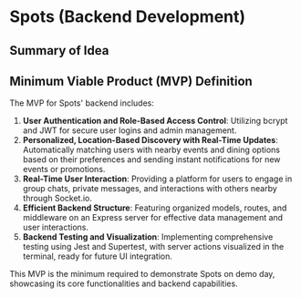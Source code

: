# Spots (Backend Development)

## Summary of Idea


## Minimum Viable Product (MVP) Definition
The MVP for Spots' backend includes:

1. **User Authentication and Role-Based Access Control**: Utilizing bcrypt and JWT for secure user logins and admin management.
2. **Personalized, Location-Based Discovery with Real-Time Updates**: Automatically matching users with nearby events and dining options based on their preferences and sending instant notifications for new events or promotions.
3. **Real-Time User Interaction**: Providing a platform for users to engage in group chats, private messages, and interactions with others nearby through Socket.io.
4. **Efficient Backend Structure**: Featuring organized models, routes, and middleware on an Express server for effective data management and user interactions.
5. **Backend Testing and Visualization**: Implementing comprehensive testing using Jest and Supertest, with server actions visualized in the terminal, ready for future UI integration.

This MVP is the minimum required to demonstrate Spots on demo day, showcasing its core functionalities and backend capabilities.

